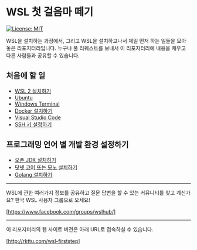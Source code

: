 # WSL 첫 걸음마 떼기

[![License: MIT](https://img.shields.io/badge/License-MIT-yellow.svg)](https://opensource.org/licenses/MIT)

WSL을 설치하는 과정에서, 그리고 WSL을 설치하고나서 제일 먼저 하는 일들을 모아놓은 리포지터리입니다. 누구나 풀 리퀘스트를 보내서 이 리포지터리에 내용을 채우고 다른 사람들과 공유할 수 있습니다.

## 처음에 할 일

- [WSL 2 설치하기](firststep/install.md)
- [Ubuntu](firststep/ubuntu.md)
- [Windows Terminal](firststep/winterm.md)  
- [Docker 설치하기](firststep/docker.md)
- [Visual Studio Code](firststep/vscode.md)
- [SSH 키 설정하기](firststep/sshkey.md)

## 프로그래밍 언어 별 개발 환경 설정하기

- [오픈 JDK 설치하기](devsetup/openjdk.md)
- [닷넷 코어 또는 모노 설치하기](devsetup/dotnet.md)
- [Golang 설치하기](devsetup/golang.md)

---

WSL에 관한 여러가지 정보를 공유하고 질문 답변을 할 수 있는 커뮤니티를 찾고 계신가요? 한국 WSL 사용자 그룹으로 오세요!

[https://www.facebook.com/groups/wslhub/]

---

이 리포지터리의 웹 사이트 버전은 아래 URL로 접속하실 수 있습니다.

[http://rkttu.com/wsl-firststep]
